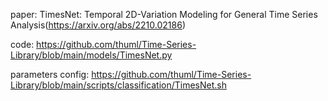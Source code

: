 paper: TimesNet: Temporal 2D-Variation Modeling for General Time Series Analysis(https://arxiv.org/abs/2210.02186)

code:  https://github.com/thuml/Time-Series-Library/blob/main/models/TimesNet.py

parameters config: https://github.com/thuml/Time-Series-Library/blob/main/scripts/classification/TimesNet.sh